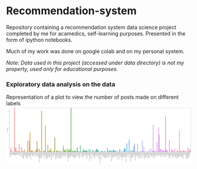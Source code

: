 # Recommendation-system
<div>
  Repository containing a recommendation system data science project completed 
  by me for acamedics, self-learning purposes. Presented in the form of ipython notebooks.
</div>

Much of my work was done on google colab and on my personal system.

<i>
  Note: Data used in this project (accessed under data directory) is not my property, used only for educational purposes.
</i>

<div>
  <h3>Exploratory data analysis on the data</h3>
  Representation of a plot to view the number of posts made on different labels
  <img src="https://github.com/JM-Rishav/Recommendation-system/blob/main/Posts_vs_label.png">
  
</div>  
